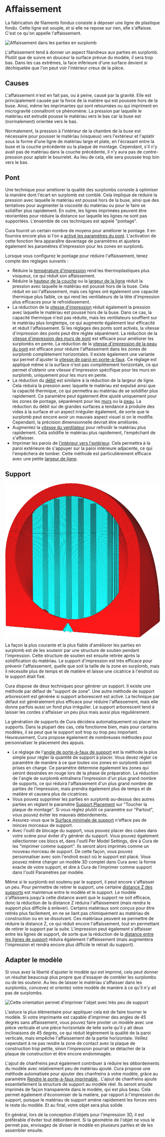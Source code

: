 Affaissement
====
La fabrication de filaments fondus consiste à déposer une ligne de plastique fondu. Cette ligne est souple, et si elle ne repose sur rien, elle s'affaisse. C'est ce qu'on appelle l'affaissement.

![Affaissement dans les parties en surplomb](../../../articles/images/sagging.jpg)

L'affaissement tend à donner un aspect filandreux aux parties en surplomb. Plutôt que de suivre en douceur la surface prévue du modèle, il sera trop bas. Dans les cas extrêmes, la face inférieure d'une surface devient si déchiquetée que l'on peut voir l'intérieur creux de la pièce.

Causes
----
L'affaissement n'est en fait pas, ou à peine, causé par la gravité. Elle est principalement causée par la force de la matière qui est poussée hors de la buse. Ainsi, même les imprimantes qui sont retournées ou qui impriment en microgravité connaîtront ce phénomène. La pression par laquelle le matériau est extrudé pousse le matériau vers le bas car la buse est (normalement) orientée vers le bas.

Normalement, la pression à l'intérieur de la chambre de la buse est nécessaire pour pousser le matériau (visqueux) vers l'extérieur et l'aplatir sous la forme d'une ligne de matériau large et plate, en l'écrasant entre la buse et la couche précédente ou la plaque de montage. Cependant, s'il n'y avait pas de matériau dans la couche précédente, il n'y aura pas de contre-pression pour aplatir le bourrelet. Au lieu de cela, elle sera poussée trop loin vers le bas.

Pont
----
Une technique pour améliorer la qualité des surplombs consiste à optimiser la manière dont l'écart en surplomb est comblé. Cela implique de réduire la pression avec laquelle le matériau est poussé hors de la buse, ainsi que des tentatives pour augmenter la viscosité du matériau ou pour le faire se solidifier plus rapidement. En outre, les lignes imprimées peuvent être réorientées pour réduire la distance sur laquelle les lignes ne sont pas supportées. L'ensemble de ces techniques est appelé "pontage".

Cura fournit un certain nombre de moyens pour améliorer le pontage. Il en fournira encore plus si l'on a [activé les paramètres du pont](../experimental/bridge_settings_enabled.md). L'activation de cette fonction fera apparaître davantage de paramètres et ajustera également les paramètres d'impression pour les zones en surplomb.

Lorsque vous configurez le pontage pour réduire l'affaissement, tenez compte des réglages suivants :
* Réduire la [température d'impression](../material/material_print_temperature.md) rend les thermoplastiques plus visqueux, ce qui réduit son affaissement.
* Réduire la [hauteur de la couche](../resolution/layer_height.md) ou la [largeur de la ligne](../resolution/line_width.md) réduit la pression avec laquelle le matériau est poussé hors de la buse. Cela réduit en soi l'affaissement, mais ces lignes ont également une capacité thermique plus faible, ce qui rend les ventilateurs de la tête d'impression plus efficaces pour le refroidissement.
* La réduction de la [vitesse d'impression](../speed/speed_print.md) réduit également la pression avec laquelle le matériau est poussé hors de la buse. Dans ce cas, la capacité thermique n'est pas réduite, mais les ventilateurs soufflent sur le matériau plus longtemps, ce qui augmente également leur efficacité et réduit l'affaissement. Si les réglages des ponts sont activés, la vitesse d'impression des ponts peut être réglée séparément. La réduction de la [vitesse d'impression des murs de pont](../experimental/bridge_wall_speed.md) est efficace pour améliorer les surplombs en pente. La réduction de la [vitesse d'impression de la peau du pont](../experimental/bridge_skin_speed.md) est efficace pour réduire l'affaissement dans les zones de surplomb complètement horizontales. Il existe également une variante qui permet d'ajuster la [vitesse de paroi en porte-à-faux](../experimental/wall_overhang_speed_factor.md). Ce réglage est appliqué même si la surface n'est pas complètement horizontale, ce qui permet d'obtenir une vitesse d'impression spécifique pour les murs en surplomb, uniquement pour les murs en pente.
* La réduction du [débit](../material/material_flow.md) est similaire à la réduction de la largeur de ligne. Cela réduira la pression avec laquelle le matériau est expulsé ainsi que la capacité thermique, ce qui permettra au matériau de se solidifier plus rapidement. Ce paramètre peut également être ajusté uniquement pour les zones de pontage, séparément pour les [murs](../experimental/bridge_wall_material_flow.md) ou la [peau](../experimental/bridge_skin_material_flow.md). La réduction du débit sur de grandes surfaces a tendance à produire des vides à la surface et un aspect irrégulier également, de sorte que le surplomb peut encore avoir un mauvais aspect visuel si on le modifie. Cependant, la précision dimensionnelle devrait être améliorée.
* Augmentez la [vitesse du ventilateur](../cooling/cool_fan_speed.md) pour refroidir le matériau plus rapidement. Cela solidifie le matériau plus rapidement, l'empêchant de s'affaisser.
* Imprimer les parois de [l'intérieur vers l'extérieur](../shell/outer_inset_first.md). Cela permettra à la paroi extérieure de s'appuyer sur la paroi intérieure adjacente, ce qui l'empêchera de tomber. Cette méthode est particulièrement efficace avec une petite [largeur de ligne](../resolution/wall_line_width_0.md).

Support
----
![Une structure de soutien soutient le modèle](../../../articles/images/support_enable.png)

La façon la plus courante et la plus fiable d'améliorer les parties en surplomb est de les soutenir par une structure de soutien pendant l'impression. Cette structure de soutien est ensuite retirée après la solidification du matériau. Le support d'impression est très efficace pour prévenir l'affaissement, quelle que soit la taille de la zone en surplomb, mais il nécessite plus de temps et de matière et laisse une cicatrice à l'endroit où le support était fixé.

<!--if cura_version >= 4.7-->Cura dispose de deux techniques pour générer un support. Il existe une méthode par défaut de "support de zone". Une autre méthode de support arborescent est générée si support arborescent est activé. La technique par défaut est généralement plus efficace pour réduire l'affaissement, mais elle donne parfois aussi un fond plus irrégulier. Le support arborescent tend à laisser les cordes s'affaisser un peu plus mais aussi plus régulièrement.<!--endif-->
<!--if cura_version < 4.7:Cura dispose de deux techniques pour générer un support. Il existe une méthode par défaut de "support de zone", qui est générée si [le support est activé](../support/support_enable.md). Une autre méthode de support arborescent est générée si [support arborescent est activé](../experimental/support_tree_enable.md). La technique par défaut est généralement plus efficace pour réduire l'affaissement, mais elle donne parfois aussi un fond plus irrégulier. Le support arborescent tend à laisser les cordes s'affaisser un peu plus mais aussi plus régulièrement.-->

La génération de supports de Cura décidera automatiquement où placer les supports. Dans la plupart des cas, cela fonctionne bien, mais pour certains modèles, il se peut que le support soit trop ou trop peu important. Heureusement, Cura propose également de nombreuses méthodes pour personnaliser le placement des appuis.
* Le réglage de l'[angle de porte-à-faux de support](../support/support_angle.md) est la méthode la plus simple pour régler la quantité de support à placer. Vous devez régler ce paramètre de manière à ce que toutes vos zones en surplomb soient prises en charge. Ce paramètre détermine également les zones qui seront dessinées en rouge lors de la phase de préparation. La réduction de l'angle de surplomb entraînera l'impression d'un plus grand nombre de supports, ce qui réduira l'affaissement d'un plus grand nombre de parties de l'impression, mais prendra également plus de temps et de matière et causera plus de cicatrices.
* Vous pouvez supprimer les parties en surplomb au-dessus des autres parties en réglant le paramètre [Support Placement](../support/support_type.md) sur "Toucher la plaque de montage". Si vous réglez plutôt ce paramètre sur "Partout", vous pouvez éviter les mauvais débordements.
* Assurez-vous que la [Surface minimale de support](../support/minimum_support_area.md) n'efface pas de minces morceaux de support.
* Avec l'outil de blocage du support, vous pouvez placer des cubes dans votre scène pour éviter d'y générer du support. Vous pouvez également sélectionner ces blocs et, dans l'outil Per Model Settings, dire à Cura de les "imprimer comme support". Ils seront alors imprimés comme un nouveau morceau de support. De cette façon, vous pouvez personnaliser avec soin l'endroit exact où le support est placé. Vous pouvez même charger un modèle 3D complet dans Cura avec la forme exacte de votre support, et dire à Cura de l'imprimer comme support dans l'outil Paramètres par modèle.

Même si le surplomb est soutenu par le support, il peut encore s'affaisser un peu. Pour permettre de retirer le support, une certaine [distance Z des supports](../support/support_z_distance.md) est maintenue entre le modèle et le support. Le modèle s'affaissera jusqu'à cette distance avant que le support ne soit efficace, donc la réduction de la distance Z réduira l'affaissement (mais rendra le support plus difficile à enlever). Certains matériaux sont conçus pour être retirés plus facilement, en ne se liant pas chimiquement au matériau de construction ou en se dissolvant. Ces matériaux peuvent se permettre de réduire la distance Z, ce qui réduit encore l'affaissement, tout en permettant de retirer le support par la suite. L'impression peut également s'affaisser entre les lignes de support, de sorte que la réduction de la [distance entre les lignes de support](../support/support_line_distance.md) réduira également l'affaissement (mais augmentera l'impression et rendra encore plus difficile le retrait du support).

Adapter le modèle
----
Si vous avez la liberté d'ajuster le modèle qui est imprimé, cela peut donner un résultat beaucoup plus propre que d'essayer de combler les surplombs ou de les soutenir. Au lieu de laisser le matériau s'affaisser dans les surplombs, concevez et orientez votre modèle de manière à ce qu'il n'y ait pas de surplombs.

![Cette orientation permet d'imprimer l'objet avec très peu de support](../../../articles/images/support_minimise_overhang.png)

L'astuce la plus élémentaire pour appliquer cela est de faire tourner le modèle. Si votre imprimante est capable d'imprimer des angles de 45 degrés sans affaissement, vous pouvez faire pivoter un modèle avec une pièce verticale et une pièce horizontale de telle sorte qu'il y ait deux inclinaisons de 45 degrés, ce qui réduit légèrement la qualité de la paroi verticale, mais empêche l'affaissement de la partie horizontale. Veillez cependant à ne pas rendre la zone de contact avec la plaque de construction trop petite, sinon l'impression pourrait se détacher de la plaque de construction et être encore endommagée.

L'ajout de chanfreins peut également contribuer à réduire les débordements du modèle avec relativement peu de matériau ajouté. Cura propose une méthode automatisée pour ajouter des chanfreins à votre modèle, grâce au paramètre [Rendre le porte-à-faux imprimable
](../experimental/conical_overhang_enabled.md). L'ajout de chanfreins ajoute essentiellement la structure de support au modèle réel. Ils seront ensuite imprimés de façon transparente dans le modèle, qui est plus beau. Cela permet également d'économiser de la matière, par rapport à l'impression du support, puisque le matériau de support amène rapidement les forces vers le reste du modèle. Et au final, votre objet sera plus solide.

En général, lors de la conception d'objets pour l'impression 3D, il est préférable d'éviter tout débordement. Si la géométrie de l'objet ne vous le permet pas, envisagez de diviser le modèle en plusieurs parties et de les assembler ensuite.
